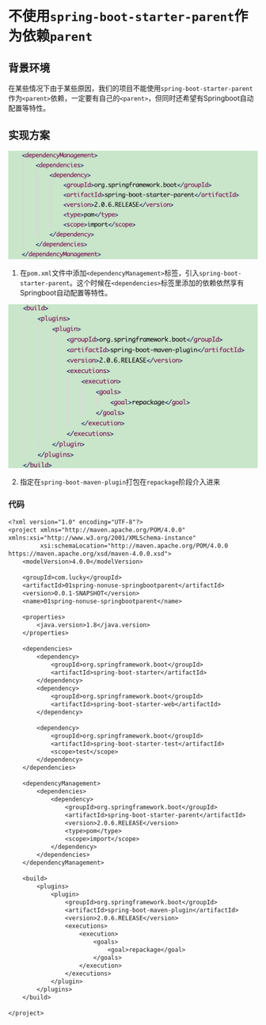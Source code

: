 # 不使用`spring-boot-starter-parent`作为依赖`parent`

## 背景环境
在某些情况下由于某些原因，我们的项目不能使用`spring-boot-starter-parent`作为`<parent>`依赖，一定要有自己的`<parent>`，但同时还希望有Springboot自动配置等特性。

## 实现方案

![](./res/01.jpg)

1. 在`pom.xml`文件中添加`<dependencyManagement>`标签，引入`spring-boot-starter-parent`。这个时候在`<dependencies>`标签里添加的依赖依然享有Springboot自动配置等特性。

![](./res/02.jpg)

2. 指定在`spring-boot-maven-plugin`打包在`repackage`阶段介入进来


### 代码

```
<?xml version="1.0" encoding="UTF-8"?>
<project xmlns="http://maven.apache.org/POM/4.0.0" xmlns:xsi="http://www.w3.org/2001/XMLSchema-instance"
         xsi:schemaLocation="http://maven.apache.org/POM/4.0.0 https://maven.apache.org/xsd/maven-4.0.0.xsd">
    <modelVersion>4.0.0</modelVersion>

    <groupId>com.lucky</groupId>
    <artifactId>01spring-nonuse-springbootparent</artifactId>
    <version>0.0.1-SNAPSHOT</version>
    <name>01spring-nonuse-springbootparent</name>

    <properties>
        <java.version>1.8</java.version>
    </properties>

    <dependencies>
        <dependency>
            <groupId>org.springframework.boot</groupId>
            <artifactId>spring-boot-starter</artifactId>
        </dependency>
        <dependency>
            <groupId>org.springframework.boot</groupId>
            <artifactId>spring-boot-starter-web</artifactId>
        </dependency>

        <dependency>
            <groupId>org.springframework.boot</groupId>
            <artifactId>spring-boot-starter-test</artifactId>
            <scope>test</scope>
        </dependency>
    </dependencies>

    <dependencyManagement>
        <dependencies>
            <dependency>
                <groupId>org.springframework.boot</groupId>
                <artifactId>spring-boot-starter-parent</artifactId>
                <version>2.0.6.RELEASE</version>
                <type>pom</type>
                <scope>import</scope>
            </dependency>
        </dependencies>
    </dependencyManagement>

    <build>
        <plugins>
            <plugin>
                <groupId>org.springframework.boot</groupId>
                <artifactId>spring-boot-maven-plugin</artifactId>
                <version>2.0.6.RELEASE</version>
                <executions>
                    <execution>
                        <goals>
                            <goal>repackage</goal>
                        </goals>
                    </execution>
                </executions>
            </plugin>
        </plugins>
    </build>

</project>

```
